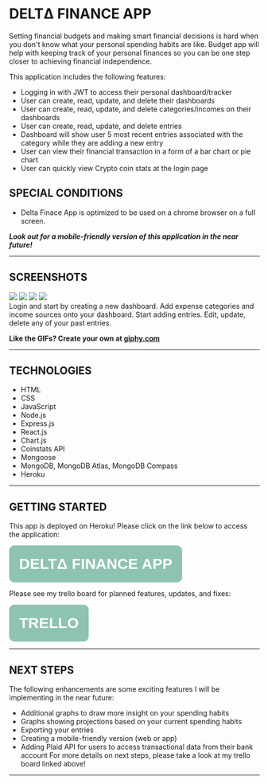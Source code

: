# **DELTΔ FINANCE APP**

Setting financial budgets and making smart financial decisions is hard when you don't know what your personal spending habits are like. Budget app will help with keeping track of your personal finances so you can be one step closer to achieving financial independence. 

This application includes the following features:
* Logging in with JWT to access their personal dashboard/tracker
* User can create, read, update, and delete their dashboards
* User can create, read, update, and delete categories/incomes on their dashboards
* User can create, read, update, and delete entries 
* Dashboard will show user 5 most recent entries associated with the category while they are adding a new entry
* User can view their financial transaction in a form of a bar chart or pie chart
* User can quickly view Crypto coin stats at the login page

## **SPECIAL CONDITIONS** 
* Delta Finace App is optimized to be used on a chrome browser on a full screen. 

***Look out for a mobile-friendly version of this application in the near future!***

<hr>

## **SCREENSHOTS**

<div >
<img src="https://media.giphy.com/media/lzNv8sbjvMbTaK0dET/giphy.gif">
<img src="https://media.giphy.com/media/SJthoPM4KCAwakgV8o/giphy.gif">
<img src="https://media.giphy.com/media/6da1al4BiqGRXveLez/giphy.gif">
<img src="https://media.giphy.com/media/k05l5LIswiarmgLIi4/giphy.gif">

</div>
Login and start by creating a new dashboard. Add expense categories and income sources onto your dashboard. Start adding entries.
Edit, update, delete any of your past entries. 

<strong>Like the GIFs? Create your own at <a href="https://giphy.com/">giphy.com</a></strong>

<hr>

## **TECHNOLOGIES**

* HTML
* CSS
* JavaScript
* Node.js
* Express.js
* React.js
* Chart.js
* Coinstats API
* Mongoose
* MongoDB, MongoDB Atlas, MongoDB Compass
* Heroku

<hr>
<h2><strong>GETTING STARTED</strong></h2>



This app is deployed on Heroku! 
Please click on the link below to access the application:

<button style="padding: 20px; font-size: 30px; border-radius: 10px; background-color: #8EC3B0; border: none;" ><strong><a style="color: white; text-decoration: none;" href="https://delta-app.herokuapp.com/">DELTΔ FINANCE APP</a></strong></button>

Please see my trello board for planned features, updates, and fixes:

<button style="padding: 20px; font-size: 30px; border-radius: 10px; background-color: #8EC3B0; border: none;" ><strong><a style="color: white; text-decoration: none;" href="https://trello.com/b/6wr2p3W7/project-4-%CE%B4-delta-finance-app">TRELLO</a></strong></button>

<hr>

## **NEXT STEPS**

The following enhancements are some exciting features I will be implementing in the near future:
* Additional graphs to draw more insight on your spending habits
* Graphs showing projections based on your current spending habits
* Exporting your entries 
* Creating a mobile-friendly version (web or app)
* Adding Plaid API for users to access transactional data from their bank account
For more details on next steps, please take a look at my trello board linked above! 

<hr>
